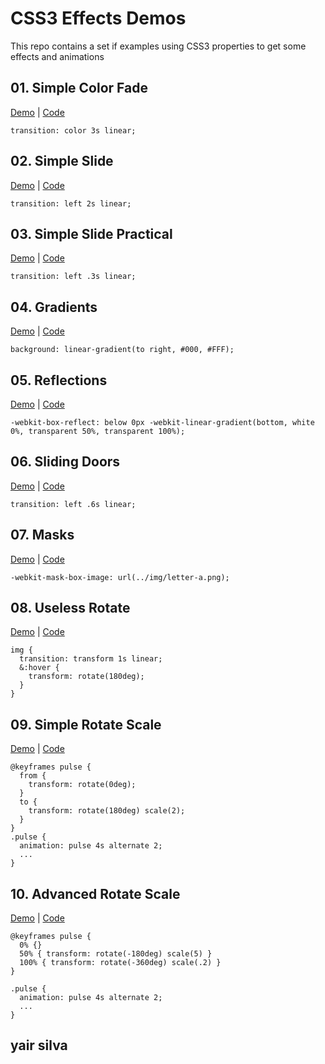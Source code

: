 # CSS3 Effects Demos

This repo contains a set if examples using CSS3 properties to get some effects and animations

## 01. Simple Color Fade

[Demo](https://juanmaguitar.github.io/css3-examples/01-simple-color-fade/) | [Code](https://github.com/juanmaguitar/css3-examples/tree/master/01-simple-color-fade)

```
transition: color 3s linear;
```

## 02. Simple Slide

[Demo](https://juanmaguitar.github.io/css3-examples/02-simple-slide/) | [Code](https://github.com/juanmaguitar/css3-examples/tree/master/02-simple-slide)

```
transition: left 2s linear;
```

## 03. Simple Slide Practical

[Demo](https://juanmaguitar.github.io/css3-examples/03-simple-slide-practical/) | [Code](https://github.com/juanmaguitar/css3-examples/tree/master/03-simple-slide-practical)

```
transition: left .3s linear;
```

## 04. Gradients

[Demo](https://juanmaguitar.github.io/css3-examples/04-gradients/) | [Code](https://github.com/juanmaguitar/css3-examples/tree/master/04-gradients)

```
background: linear-gradient(to right, #000, #FFF);
```

## 05. Reflections

[Demo](https://juanmaguitar.github.io/css3-examples/05-reflections/) | [Code](https://github.com/juanmaguitar/css3-examples/tree/master/05-reflections)

```
-webkit-box-reflect: below 0px -webkit-linear-gradient(bottom, white 0%, transparent 50%, transparent 100%);
```

## 06. Sliding Doors

[Demo](https://juanmaguitar.github.io/css3-examples/06-sliding-doors/) | [Code](https://github.com/juanmaguitar/css3-examples/tree/master/06-sliding-doors)

```
transition: left .6s linear;
```

## 07. Masks

[Demo](https://juanmaguitar.github.io/css3-examples/07-masks/) | [Code](https://github.com/juanmaguitar/css3-examples/tree/master/07-masks)

```
-webkit-mask-box-image: url(../img/letter-a.png);
```

## 08. Useless Rotate

[Demo](https://juanmaguitar.github.io/css3-examples/08-useless-rotate/) | [Code](https://github.com/juanmaguitar/css3-examples/tree/master/08-useless-rotate)

```
img {
  transition: transform 1s linear;
  &:hover {
    transform: rotate(180deg);
  }
}
```

## 09. Simple Rotate Scale

[Demo](https://juanmaguitar.github.io/css3-examples/09-simple-rotate-scale/) | [Code](https://github.com/juanmaguitar/css3-examples/tree/master/09-simple-rotate-scale)

```
@keyframes pulse {
  from {
    transform: rotate(0deg);
  }
  to {
    transform: rotate(180deg) scale(2);
  }
}
.pulse {
  animation: pulse 4s alternate 2;
  ...
}

```


## 10. Advanced Rotate Scale

[Demo](https://juanmaguitar.github.io/css3-examples/10-advanced-rotate-scale/) | [Code](https://github.com/juanmaguitar/css3-examples/tree/master/10-advanced-rotate-scale)

```
@keyframes pulse {
  0% {}
  50% { transform: rotate(-180deg) scale(5) }
  100% { transform: rotate(-360deg) scale(.2) }
}

.pulse {
  animation: pulse 4s alternate 2;
  ...
}
```


## yair silva